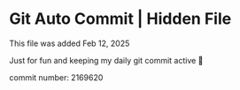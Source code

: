 # Git Auto Commit | Hidden File

This file was added Feb 12, 2025

Just for fun and keeping my daily git commit active 🤪

commit number: 2169620
